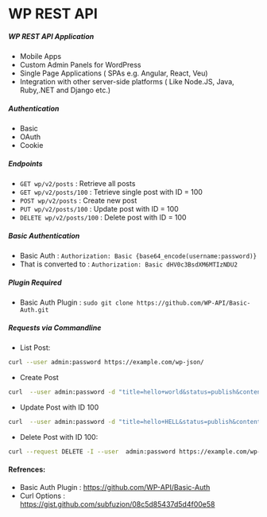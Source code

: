 # WP REST API


##### WP REST API Application

- Mobile Apps
- Custom Admin Panels for WordPress
- Single Page Applications ( SPAs e.g. Angular, React, Veu)
- Integration with other server-side platforms ( Like Node.JS, Java, Ruby,.NET and Django etc.)

##### Authentication

- Basic 
- OAuth 
- Cookie 

##### Endpoints

- `GET wp/v2/posts`         : Retrieve all posts
- `GET wp/v2/posts/100`     : Tetrieve single post with ID = 100
- `POST wp/v2/posts`        : Create new post 
- `PUT wp/v2/posts/100`     : Update post with ID = 100
- `DELETE wp/v2/posts/100`  : Delete post with ID = 100

##### Basic Authentication

- Basic Auth : `Authorization: Basic {base64_encode(username:password)}`
- That is converted to : `Authorization: Basic dHV0c3BsdXM6MTIzNDU2`

##### Plugin Required
- Basic Auth Plugin : `sudo git clone https://github.com/WP-API/Basic-Auth.git`

##### Requests via Commandline

- List Post:
```bash
curl --user admin:password https://example.com/wp-json/
```

- Create Post
```bash
curl  --user admin:password -d "title=hello+world&status=publish&content=lorem+ipsem+!" -H "Content-Type: application/x-www-form-urlencoded" -X POST https://example.com/wp-json/wp/v2/posts
```

- Update Post with ID 100
```bash
curl  --user admin:password -d "title=hello+HELL&status=publish&content=Good+ipsem+!" -H "Content-Type: application/x-www-form-urlencoded" -X PUT https://example.com/wp-json/wp/v2/posts/100
```

- Delete Post with ID 100:
```bash
curl --request DELETE -I --user  admin:password https://example.com/wp-json/wp/v2/posts/100
```



#### Refrences:

- Basic Auth Plugin : https://github.com/WP-API/Basic-Auth
- Curl Options : https://gist.github.com/subfuzion/08c5d85437d5d4f00e58